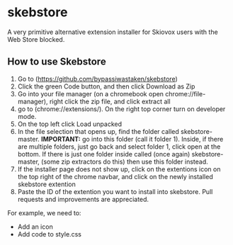 # skebstore

A very primitive alternative extension installer for Skiovox users with the Web Store blocked.
## How to use Skebstore

1. Go to (https://github.com/bypassiwastaken/skebstore)
2. Click the green Code button, and then click Download as Zip
3. Go into your file manager (on a chromebook open chrome://file-manager), right click the zip file, and click extract all
4. go to (chrome://extensions/). On the right top corner turn on developer mode. 
5. On the top left click Load unpacked
6. In the file selection that opens up, find the folder called skebstore-master. **IMPORTANT:** go into this folder (call it folder 1). Inside, if there are multiple folders, just go back and select folder 1, click open at the bottom. If there is just one folder inside called (once again) skebstore-master, (some zip extractors do this) then use this folder instead. 
8. If the installer page does not show up, click on the extentions icon on the top right of the chrome navbar, and click on the newly installed skebstore extention
9. Paste the ID of the extention you want to install into skebstore.
Pull requests and improvements are appreciated.


For example, we need to:
- Add an icon
- Add code to style.css
